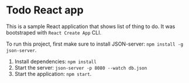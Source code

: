 # Todo React app

This is a sample React application that shows list of thing to do. It was bootstraped with `React Create App` CLI.

To run this project, first make sure to install JSON-server: `npm install -g json-server`.

1. Install dependencies: `npm install`
2. Start the server: `json-server -p 8080 --watch db.json`
3. Start the application: `npm start`.
